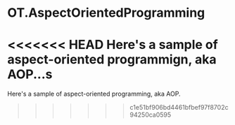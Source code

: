 # OT.AspectOrientedProgramming
<<<<<<< HEAD
Here's a sample of aspect-oriented programmign, aka AOP...s
=======
Here's a sample of aspect-oriented programming, aka AOP.
>>>>>>> c1e51bf906bd4461bfbef97f8702c94250ca0595

